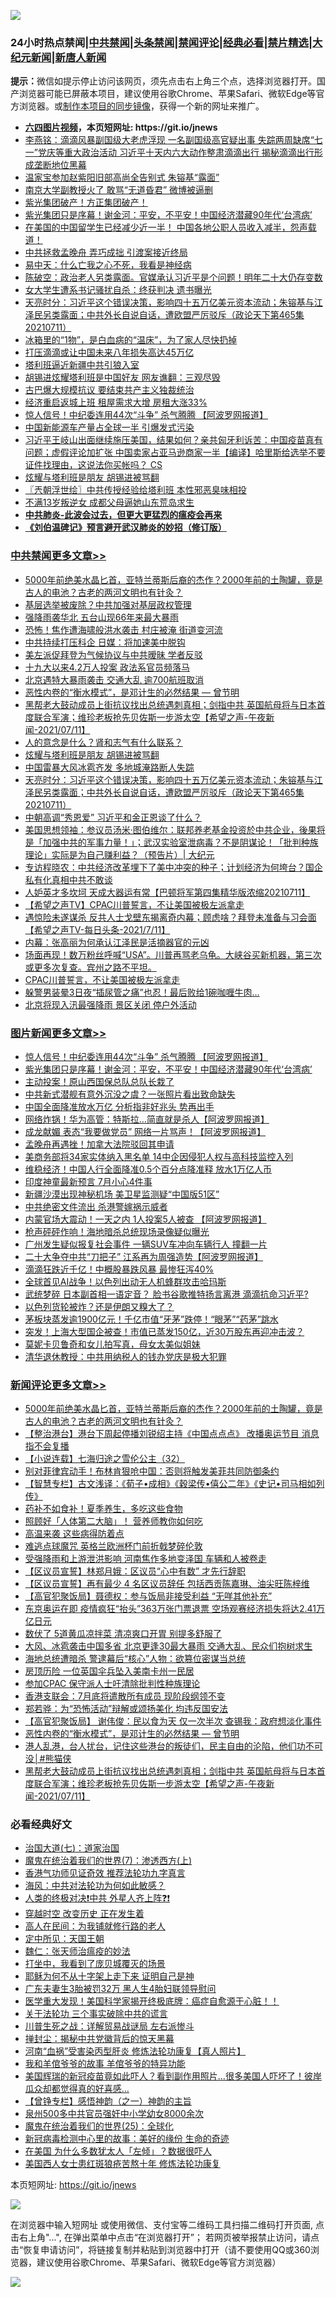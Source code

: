 ![](https://raw.githubusercontent.com/fqnews/bnews/master/64photo/fqnews-qr.jpg)

<div id="tt">
<h3>24小时热点禁闻|<a href="#%E4%B8%AD%E5%85%B1%E7%A6%81%E9%97%BB%E6%9B%B4%E5%A4%9A%E6%96%87%E7%AB%A0">中共禁闻</a>|<a href="#%E5%9B%BE%E7%89%87%E6%96%B0%E9%97%BB%E6%9B%B4%E5%A4%9A%E6%96%87%E7%AB%A0">头条禁闻</a>|<a href="#%E6%96%B0%E9%97%BB%E8%AF%84%E8%AE%BA%E6%9B%B4%E5%A4%9A%E6%96%87%E7%AB%A0">禁闻评论|<a href="#%E5%BF%85%E7%9C%8B%E7%BB%8F%E5%85%B8%E5%A5%BD%E6%96%87">经典必看|<a href="/video.md#%E7%A6%81%E7%89%87%E7%B2%BE%E9%80%89">禁片精选</a>|<a href="https://github.com/fqnews/djy/blob/master/gb/nf1351518.md#1">大纪元新闻</a>|<a href="https://github.com/fqnews/ntdtv/blob/master/gb/prog204.md#1">新唐人新闻</a></h3>
<div><b>提示：</b>微信如提示停止访问该网页，须先点击右上角三个点，选择浏览器打开。国产浏览器可能已屏蔽本项目，建议使用谷歌Chrome、苹果Safari、微软Edge等官方浏览器。或<a href="https://github.com/fqnews/bnews/blob/master/%E5%88%B6%E4%BD%9Cgit%E7%A6%81%E9%97%BB%E9%95%9C%E5%83%8F.md">制作本项目的同步镜像</a>，获得一个新的网址来推广。</div>
<ul>
<li><b><a href="http://d1.bdrive.tk/64.mp4" target="_blank">六四图片视频</a>，本页短网址: https://git.io/jnews</b></li>
<li><a href="/comments/20210711/1584975.md">李燕铭：滴滴风暴副国级大老虎浮现 一名副国级高官疑出事 失踪两周缺席“七一”党庆等重大政治活动 习近平十天内六大动作整肃滴滴出行 揭秘滴滴出行形成垄断地位黑幕</a></li>
<li><a href="/cbnews/20210712/1585141.md">温家宝参加赵紫阳旧部高尚全告别式 朱镕基“露面”</a></li>
<li><a href="/cbnews/20210712/1585140.md">南京大学副教授火了 敢骂“无道昏君” 微博被逼删</a></li>
<li><a href="/bannedvideo/20210711/1585073.md">紫光集团破产！方正集团破产！</a></li>
<li><a href="/topimagenews/20210712/1585184.md">紫光集团只是序幕！谢金河：平安，不平安！中国经济潜藏90年代‘台湾病’</a></li>
<li><a href="/bannedvideo/20210712/1585198.md">在美国的中国留学生已经减少近一半！        中国各地公职人员收入减半，怨声载道！</a></li>
<li><a href="/worldnews/20210712/1585105.md">中共拯救孟晚舟 弄巧成拙 引渡案接近终局</a></li>
<li><a href="/baitai/20210712/1585219.md">易中天：什么亡我之心不死，我看是神经病</a></li>
<li><a href="/bannedvideo/20210711/1584987.md">陈破空：政治老人另类露面。官媒承认习近平是个问题！明年二十大仍存变数</a></li>
<li><a href="/cbnews/20210711/1584977.md">女大学生遭系书记骚扰自杀：终获判决 遗书曝光</a></li>
<li><a href="/cbnews/20210712/1585298.md">天亮时分：习近平这个错误决策，影响四十五万亿美元资本流动；朱镕基与江泽民另类露面；中共外长自说自话，遭欧盟严厉驳斥（政论天下第465集 20210711）</a></li>
<li><a href="/health/20210712/1585309.md">冰箱里的“1物”，是白血病的“温床”，为了家人尽快扔掉</a></li>
<li><a href="/finance/20210712/1585163.md">打压滴滴或让中国未来八年损失高达45万亿</a></li>
<li><a href="/baitai/20210712/1585217.md">塔利班逼近新疆中共引狼入室</a></li>
<li><a href="/cbnews/20210711/1585069.md">胡锡进炫耀塔利班是中国好友 网友谯翻：三观尽毁</a></li>
<li><a href="/worldnews/20210712/1585308.md">古巴爆大规模抗议 要结束共产主义独裁统治</a></li>
<li><a href="/cnnews/20210712/1585119.md">经济重启返城上班 租屋需求大增 房租大涨33%</a></li>
<li><a href="/topimagenews/20210712/1585372.md">惊人信号！中纪委连用44次“斗争” 杀气腾腾 【阿波罗网报道】</a></li>
<li><a href="/cnnews/20210712/1585181.md">中国新能源车产量占全球一半 引爆发式污染</a></li>
<li><a href="/bannedvideo/20210712/1585133.md">习近平王岐山出面继续施压美国，结果如何？亲共匈牙利诉苦：中国疫苗真有问题；虚假评论加扩张 中国卖家占亚马逊商家一半【编译】哈里斯给选举不要证件找理由，这说法你买帐吗？ CS</a></li>
<li><a href="/cbnews/20210712/1585344.md">炫耀与塔利班是朋友 胡锡进被骂翻</a></li>
<li><a href="/ssgc/20210712/1585149.md">〖兲朝浮世绘〗中共传授经验给塔利班 本性邪恶臭味相投</a></li>
<li><a href="/cbnews/20210712/1585118.md">不满13岁叛逆女 成都父母逼她山东荒岛求生</a></li>
<li><b><a href="/comments/20200211/1275071.md" target="_blank">中共肺炎-此波会过去，但更大更猛烈的瘟疫会再来</a></b></li>
<li><b><a href="/comments/20200207/1272816.md" target="_blank">《刘伯温碑记》预言避开武汉肺炎的妙招（修订版）</a></b></li>
</ul>
</div>

<div class="catlist">
<h3><a href="/cbnews/" target="_blank">中共禁闻</a><span><a href="/cbnews/" target="_blank" rel="nofollow">更多文章>></a></span></h3>
<ul>
<li><a href="/comments/20210712/1585535.md" target="_blank">5000年前绝美水晶匕首，亚特兰蒂斯后裔的杰作？2000年前的土陶罐，竟是古人的电池？古老的两河文明也有针灸？</a></li>
<li><a href="/cbnews/20210712/1585525.md" target="_blank">基层选举被废除？中共加强对基层政权管理</a></li>
<li><a href="/cbnews/20210712/1585500.md" target="_blank">强降雨袭华北 五台山现66年来最大暴雨</a></li>
<li><a href="/cbnews/20210712/1585499.md" target="_blank">恐怖！焦作遭海啸般洪水袭击 村庄被淹 街道变河流</a></li>
<li><a href="/cbnews/20210712/1585480.md" target="_blank">中共持续打压科企 日媒：将加速美中脱钩</a></li>
<li><a href="/cbnews/20210712/1585438.md" target="_blank">美左派促拜登为气候协议与中共暧昧 学者反驳</a></li>
<li><a href="/cbnews/20210712/1585437.md" target="_blank">十九大以来4.2万人投案 政法系官员频落马</a></li>
<li><a href="/cbnews/20210712/1585373.md" target="_blank">北京遇特大暴雨袭击 交通大乱 逾700航班取消</a></li>
<li><a href="/comments/20210712/1585368.md" target="_blank">恶性内卷的“衡水模式”，是邓计生的必然结果 — 曾节明</a></li>
<li><a href="/comments/20210712/1585364.md" target="_blank">黑帮老大鼓动成员上街抗议找出总统遇刺真相；剑指中共 英国航母将与日本首度联合军演；维珍老板抢先贝佐斯一步游太空【希望之声-午夜新闻-2021/07/11】</a></li>
<li><a href="/comments/20210712/1585358.md" target="_blank">人的意念是什么？肾和志气有什么联系？</a></li>
<li><a href="/cbnews/20210712/1585344.md" target="_blank">炫耀与塔利班是朋友 胡锡进被骂翻</a></li>
<li><a href="/cbnews/20210712/1585331.md" target="_blank">中国雷暴大风冰雹齐发 多地城淹路断人失踪</a></li>
<li><a href="/cbnews/20210712/1585298.md" target="_blank">天亮时分：习近平这个错误决策，影响四十五万亿美元资本流动；朱镕基与江泽民另类露面；中共外长自说自话，遭欧盟严厉驳斥（政论天下第465集 20210711）</a></li>
<li><a href="/cbnews/20210712/1585269.md" target="_blank">中朝高调“秀恩爱” 习近平和金正恩谈了什么？</a></li>
<li><a href="/cbnews/20210712/1585222.md" target="_blank">美国思想领袖：参议员汤米·图伯维尔：联邦养老基金投资於中共企业，後果将是「加强中共的军事力量！」；武汉实验室泄病毒？不是阴谋论！「批判种族理论」实际是为自己赚利益？（预告片）| 大纪元</a></li>
<li><a href="/comments/20210712/1585220.md" target="_blank">专访程晓农：中共经济改革埋下了美中冲突的种子；计划经济为何垮台？国企私有化真相中共不敢谈</a></li>
<li><a href="/comments/20210712/1585205.md" target="_blank">人妒英才多坎坷 天成大器运有常【巴顿将军第四集精华版浓缩20210711】</a></li>
<li><a href="/comments/20210712/1585203.md" target="_blank">【希望之声TV】CPAC川普誓言，不让美国被极左派拿走</a></li>
<li><a href="/comments/20210712/1585202.md" target="_blank">遇惊险未遂谋杀 反共人士戈壁东揭离奇内幕；顾虑啥？拜登未准备与习会面【希望之声TV-每日头条-2021/7/11】</a></li>
<li><a href="/cbnews/20210712/1585201.md" target="_blank">内幕：张高丽为何承认江泽民是活摘器官的元凶</a></li>
<li><a href="/comments/20210712/1585200.md" target="_blank">场面再现！数万粉丝呼喊“USA”。川普再骂老乌龟。大峡谷买新机器，第三次或更多次复查。宾州之路不平坦。</a></li>
<li><a href="/comments/20210712/1585197.md" target="_blank">CPAC川普誓言，不让美国被极左派拿走</a></li>
<li><a href="/cbnews/20210712/1585191.md" target="_blank">躲警男装晕3日夜“插尿管之痛”也忍！最后败给1碗咖喱牛肉…</a></li>
<li><a href="/cbnews/20210712/1585180.md" target="_blank">北京将现入汛最强降雨 景区关闭 停户外活动</a></li>

</ul>
</div>
<div class="catlist">
<h3><a href="/topimagenews/" target="_blank">图片新闻</a><span><a href="/topimagenews/" target="_blank" rel="nofollow">更多文章>></a></span></h3>
<ul>
<li><a href="/topimagenews/20210712/1585372.md" target="_blank">惊人信号！中纪委连用44次“斗争” 杀气腾腾 【阿波罗网报道】</a></li>
<li><a href="/topimagenews/20210712/1585184.md" target="_blank">紫光集团只是序幕！谢金河：平安，不平安！中国经济潜藏90年代‘台湾病’</a></li>
<li><a href="/topimagenews/20210711/1584916.md" target="_blank">主动投案！原山西国保总队总队长栽了</a></li>
<li><a href="/topimagenews/20210711/1584789.md" target="_blank">中共新式潜舰有意外沉没之虞？一张照片看出致命缺失</a></li>
<li><a href="/topimagenews/20210711/1584605.md" target="_blank">中国全面降准放水万亿 分析指非好兆头 势再出手</a></li>
<li><a href="/topimagenews/20210710/1584331.md" target="_blank">网络炸锅！华为高管：特斯拉…简直就是杀人【阿波罗网报道】</a></li>
<li><a href="/topimagenews/20210710/1584260.md" target="_blank">成龙献媚 表态“我要做党员” 网络一片骂声！【阿波罗网报道】</a></li>
<li><a href="/topimagenews/20210710/1584235.md" target="_blank">孟晚舟再遇挫！加拿大法院驳回其申请</a></li>
<li><a href="/topimagenews/20210710/1584006.md" target="_blank">美商务部将34家实体纳入黑名单 14中企因侵犯人权与高科技监控入列</a></li>
<li><a href="/topimagenews/20210710/1583935.md" target="_blank">维稳经济！中国人行全面降准0.5个百分点降准释 放水1万亿人币</a></li>
<li><a href="/topimagenews/20210709/1583469.md" target="_blank">印度神童最新预言 7月小心4件事</a></li>
<li><a href="/topimagenews/20210709/1583332.md" target="_blank">新疆沙漠出现神秘机场 美卫星监测疑“中国版51区”</a></li>
<li><a href="/topimagenews/20210708/1583017.md" target="_blank">中共绝密文件流出 杀港警嫁祸示威者</a></li>
<li><a href="/topimagenews/20210708/1582899.md" target="_blank">内蒙官场大震动！一天之内 1人投案5人被查 【阿波罗网报道】</a></li>
<li><a href="/topimagenews/20210708/1582726.md" target="_blank">枪声砰砰作响！海地暗杀总统现场录像疑似曝光</a></li>
<li><a href="/topimagenews/20210707/1582217.md" target="_blank">广州发生疑似报复社会事件 一辆SUV车冲向车辆行人 撞翻一片</a></li>
<li><a href="/topimagenews/20210707/1582216.md" target="_blank">二十大争夺中共“刀把子” 江系再为周强造势【阿波罗网报道】</a></li>
<li><a href="/topimagenews/20210707/1582113.md" target="_blank">滴滴狂跌近千亿！中概股暴跌风暴 最惨狂泻40%</a></li>
<li><a href="/topimagenews/20210707/1582028.md" target="_blank">全球首见AI战争！以色列出动无人机蜂群攻击哈玛斯</a></li>
<li><a href="/topimagenews/20210706/1581728.md" target="_blank">武统梦碎 日本副首相一语定音？ 脸书谷歌推特扬言离港 滴滴抗命习近平?</a></li>
<li><a href="/topimagenews/20210706/1581523.md" target="_blank">以色列货轮被炸？还是伊朗又糗大了？</a></li>
<li><a href="/topimagenews/20210706/1581506.md" target="_blank">茅板块蒸发逾1900亿元！千亿市值“牙茅”跌停！“眼茅”“药茅”跳水</a></li>
<li><a href="/topimagenews/20210706/1581505.md" target="_blank">突发！上海大型国企被查！市值已蒸发150亿，近30万股东再迎冲击波？</a></li>
<li><a href="/topimagenews/20210706/1581222.md" target="_blank">莫妮卡贝鲁奇和女儿拍写真，母女太美似姐妹</a></li>
<li><a href="/topimagenews/20210705/1580992.md" target="_blank">清华退休教授：中共用纳税人的钱办党庆是极大犯罪</a></li>

</ul>
</div>
<div class="catlist">
<h3><a href="/comments/" target="_blank">新闻评论</a><span><a href="/comments/" target="_blank" rel="nofollow">更多文章>></a></span></h3>
<ul>
<li><a href="/comments/20210712/1585535.md" target="_blank">5000年前绝美水晶匕首，亚特兰蒂斯后裔的杰作？2000年前的土陶罐，竟是古人的电池？古老的两河文明也有针灸？</a></li>
<li><a href="/comments/20210712/1585521.md" target="_blank">【整治港台】港台下周起停播刘锐绍主持《中国点点点》 改播奥运节目 消息指不会复播</a></li>
<li><a href="/comments/20210712/1585520.md" target="_blank">【小说连载】七海归途之雪伦公主（32）</a></li>
<li><a href="/comments/20210712/1585519.md" target="_blank">别对菲律宾动手！布林肯狠呛中国：否则将触发美菲共同防御条约</a></li>
<li><a href="/comments/20210712/1585518.md" target="_blank">【智慧专栏】古文浅译：《荀子•成相》《穀梁传•僖公二年》《史记•司马相如列传》</a></li>
<li><a href="/comments/20210712/1585508.md" target="_blank">药补不如食补！夏季养生，多吃这些食物</a></li>
<li><a href="/comments/20210712/1585507.md" target="_blank">照顾好「人体第二大脑」！ 营养师教你如何吃</a></li>
<li><a href="/comments/20210712/1585506.md" target="_blank">高温来袭 这些病得防着点</a></li>
<li><a href="/comments/20210712/1585493.md" target="_blank">难逃点球魔咒 英格兰欧洲杯门前折戟梦碎伦敦</a></li>
<li><a href="/comments/20210712/1585481.md" target="_blank">受强降雨和上游泄洪影响 河南焦作多地变泽国 车辆和人被卷走</a></li>
<li><a href="/comments/20210712/1585443.md" target="_blank">【区议员宣誓】林郑月娥：区议员“心中有数” 才先行辞职</a></li>
<li><a href="/comments/20210712/1585442.md" target="_blank">【区议员宣誓】再有最少 4 名区议员辞任 包括西贡陈嘉琳、油尖旺陈梓维</a></li>
<li><a href="/comments/20210712/1585441.md" target="_blank">【高官犯聚饭局】聂德权：参与饭局非接受利益 “无咩其他补充”</a></li>
<li><a href="/comments/20210712/1585440.md" target="_blank">东京奥运在即 疫情疯狂“抬头”363万张门票退票 空场观赛经济损失将达2.41万亿日元</a></li>
<li><a href="/comments/20210712/1585397.md" target="_blank">数伏了 5道黄瓜凉拌菜 清凉爽口开胃 别提多舒服了</a></li>
<li><a href="/comments/20210712/1585395.md" target="_blank">大风、冰雹袭击中国多省 北京更逢30最大暴雨 交通大乱、民众们抱树求生</a></li>
<li><a href="/comments/20210712/1585394.md" target="_blank">海地总统遭暗杀 警逮幕后“核心”人物：欲篡位密谋当总统</a></li>
<li><a href="/comments/20210712/1585385.md" target="_blank">房顶历险 一位英国伞兵坠入美南卡州一民居</a></li>
<li><a href="/comments/20210712/1585383.md" target="_blank">参加CPAC 保守派人士吁清除批判性种族理论</a></li>
<li><a href="/comments/20210712/1585382.md" target="_blank">香港支联会：7月底将遣散所有成员 现阶段纲领不变</a></li>
<li><a href="/comments/20210712/1585379.md" target="_blank">郑若骅：为“恐怖活动”辩解或颂扬美化 均违反国安法</a></li>
<li><a href="/comments/20210712/1585378.md" target="_blank">【高官犯聚饭局】 谢伟俊：民以食为天 仅一次半次 查锡我：政府想淡化事件</a></li>
<li><a href="/comments/20210712/1585368.md" target="_blank">恶性内卷的“衡水模式”，是邓计生的必然结果 — 曾节明</a></li>
<li><a href="/comments/20210712/1585371.md" target="_blank">港人乱港，台人扰台，记住这些港台的叛徒们，民主自由的沦陷，他们功不可没│#熊猫侠</a></li>
<li><a href="/comments/20210712/1585364.md" target="_blank">黑帮老大鼓动成员上街抗议找出总统遇刺真相；剑指中共 英国航母将与日本首度联合军演；维珍老板抢先贝佐斯一步游太空【希望之声-午夜新闻-2021/07/11】</a></li>

</ul>
</div>

<div class="catlist">
<h3>必看经典好文</h3>
<ul>
<li><a href="/cbnews/20190424/913985.md" target="_blank">治国大道(七)：道家治国</a></li>
<li><a href="/topimagenews/20180527/948369.md" target="_blank">魔鬼在统治着我们的世界(7)：渗透西方(上)</a></li>
<li><a href="/comments/20200517/1330064.md" target="_blank">香港气功师见证奇效 推荐法轮功九字真言</a></li>
<li><a href="/comments/20191218/1228234.md" target="_blank">海风：中共对法轮功为何如此敏感？</a></li>
<li><a href="/cbnews/20210119/1470579.md" target="_blank">人类的终极对决❗中共 外星人齐上阵❓❗</a></li>
<li><a href="/comments/20200626/1259925.md" target="_blank">穿越时空 改变历史 正在发生着</a></li>
<li><a href="/tculture/20121023/72121.md" target="_blank">高人在民间：为我铺就修行路的老人</a></li>
<li><a href="/tculture/xiulian/20151111/470021.md" target="_blank">定中所见：天国王朝</a></li>
<li><a href="/comments/20200224/1282494.md" target="_blank">魏仁：张天师治瘟疫的妙法</a></li>
<li><a href="/comments/20201015/1414242.md" target="_blank">打坐中，我看到了庞贝城覆灭的场景</a></li>
<li><a href="/ccpdope/20190803/1168965.md" target="_blank">耶稣为何不从十字架上走下来 证明自己是神</a></li>
<li><a href="/cbnews/20200611/1343037.md" target="_blank">广东夫妻生3胎被罚32万 黑人生4胎妇联领导慰问</a></li>
<li><a href="/comments/20201115/1431139.md" target="_blank">医学重大发现！美国科学家揭开终极底牌：癌症自愈源于心脏！！</a></li>
<li><a href="/cbnews/20200703/1354907.md" target="_blank">关于法轮功 三个事实破除中共的谎言</a></li>
<li><a href="/comments/20200908/1392745.md" target="_blank">川普生死之战：详解贸易战谜局 左右派惨斗</a></li>
<li><a href="/topimagenews/20170218/694213.md" target="_blank">掸封尘：揭秘中共党徽背后的惊天黑幕</a></li>
<li><a href="/comments/20210329/1514622.md" target="_blank">河南“血祸”受害染丙型肝炎 修炼法轮功康复【真人照片】</a></li>
<li><a href="/tculture/20200917/1398046.md" target="_blank">我和羊倌爷爷的故事 羊倌爷爷的特异功能</a></li>
<li><a href="/comments/20201215/1447764.md" target="_blank">美国辉瑞的新冠疫苗竟如此吓人？看到副作用照片…很多美国人吓坏了！彼岸瓜众却都觉得真的好喜感…</a></li>
<li><a href="/comments/20210611/1564824.md" target="_blank">【曾铮专栏】感悟神韵（之一）神韵的主旨</a></li>
<li><a href="/comments/20200704/783272.md" target="_blank">泉州500多中共官员强奸中小学幼女8000余次</a></li>
<li><a href="/comments/20181017/1014654.md" target="_blank">魔鬼在统治着我们的世界(25)：全球化</a></li>
<li><a href="/cbnews/20210421/1530674.md" target="_blank">新冠病毒检测中心里的故事：美好的缘份 生命的奇迹</a></li>
<li><a href="/comments/20200427/1319933.md" target="_blank">在美国 为什么多数犹太人「左倾」？数据很吓人</a></li>
<li><a href="/comments/20190126/1070164.md" target="_blank">美国西人女士患红斑狼疮苦熬十年 修炼法轮功康复</a></li>

</ul>
</div>

本页短网址: https://git.io/jnews

![](https://raw.githubusercontent.com/fqnews/bnews/master/64photo/fqnews-qr.jpg)

在浏览器中输入短网址 或使用微信、支付宝等二维码工具扫描二维码打开页面, 点击右上角"...", 在弹出菜单中点击“在浏览器打开”； 若网页被举报禁止访问，请点击“恢复申请访问”，将链接复制并粘贴到浏览器中打开（请不要使用QQ或360浏览器，建议使用谷歌Chrome、苹果Safari、微软Edge等官方浏览器）

![](https://raw.githubusercontent.com/fqnews/bnews/master/64photo/wx.jpg)